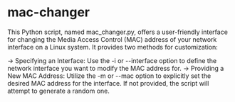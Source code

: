 # mac-changer
This Python script, named mac_changer.py, offers a user-friendly interface for changing the Media Access Control (MAC) address of your network interface on a Linux system. It provides two methods for customization:

-> Specifying an Interface: Use the -i or --interface option to define the network interface you want to modify the MAC address for.
-> Providing a New MAC Address: Utilize the -m or --mac option to explicitly set the desired MAC address for the interface. If not provided, the script will attempt to generate a random one.
